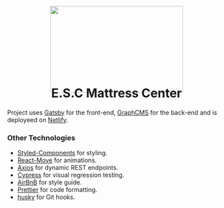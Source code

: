 <p align="center" styled="margin-top: -20px; padding: 0;">
  <img width="306" height="200" style="margin-top: -50px;"src="https://github.com/wildpow/new-esc-gatsby/raw/master/src/images/logo.png">
</p>

<h1 style="text-align: center; margin-top: -30px;"><a hfref="https://www.escmattresscenter.com/">E.S.C Mattress Center</a></h1>

Project uses [Gatsby](https://www.gatsbyjs.org/) for the front-end, [GraphCMS](https://graphcms.com/) for the back-end and is deployeed on [Netlify](https://www.netlify.com/).

### Other Technologies

- [Styled-Components](https://www.styled-components.com/) for styling.
- [React-Move](https://react-move.js.org/#/) for animations.
- [Axios](https://github.com/axios/axios) for dynamic REST endpoints.
- [Cypress](https://www.cypress.io/) for visual regression testing.
- [AirBnB](https://github.com/airbnb/javascript) for style guide.
- [Prettier](https://prettier.io/) for code formatting.
- [husky](https://github.com/typicode/husky) for Git hooks.
